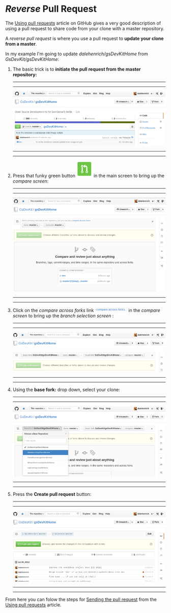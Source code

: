 # *Reverse* Pull Request
The [Using pull requests][1] article on GitHub gives a very good description of using a pull request to share code from your clone with a master repository.

A *reverse pull request* is where you use a pull request to **update your clone from a master**.

In my example I'm going to update *dalehenrich/gsDevKitHome* from *GsDevKit/gsDevKitHome*:

1. The basic trick is to **initiate the pull request from the master repository:**

   ---
   ---
   
      ![step 1][2]
   
   ---
   ---

2. Press that funky green button ![step 1.5][8] in the main screen to bring up the *compare screen*:

   ---
   ---
   
      ![step 2][3]
   
   --- 
   ---

3. Click on the *compare across forks* link ![step 2.5][9] in the *compare screen* to bring up the *branch selection screen* :

   ---
   ---
   ![step 3][4]
   
   ---
   ---

4. Using the **base fork:** drop down, select your clone:

   ---
   ---
   
   ![step 4][5]
   
   ---
   ---

5. Press the **Create pull request** button:

   ---
   ---
   
   ![step 5][6]
   
   ---
   ---

From here you can folow the steps for [Sending the pull request][7] from the [Using pull requests][1] article.

[1]: https://help.github.com/articles/using-pull-requests
[2]: images/reversePR_01.png
[3]: images/reversePR_02.png
[4]: images/reversePR_03.png
[5]: images/reversePR_04.png
[6]: images/reversePR_05.png
[7]: https://help.github.com/articles/using-pull-requests#sending-the-pull-request
[8]: images/greenPRButton.png
[9]: images/compareAcrossForks.png
